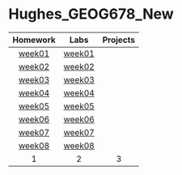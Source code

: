# Hughes_GEOG678_New
| Homework | Labs | Projects |
|:--------:|:----:|:--------:|
|[week01](Homework/week01/README.md)|[week01](lab/week01/README.md)|  |
|[week02](homework/week02/README.md)|[week02](lab/week02/README.md)|  |
|[week03](homework/week03/README.md)|[week03](lab/week03/README.md)|  |
|[week04](homework/week04/README.md)|[week04](lab/week04/README.md)|  |
|[week05](homework/week05/README.md)|[week05](lab/week05/README.md)|  |
|[week06](homework/week06/README.md)|[week06](lab/week06/README.md)|  |
|[week07](homework/week07/README.md)|[week07](lab/week07/README.md)|  |
|[week08](homework/week08/README.md)|[week08](lab/week08/README.md)|  |
| 1| 2| 3|

